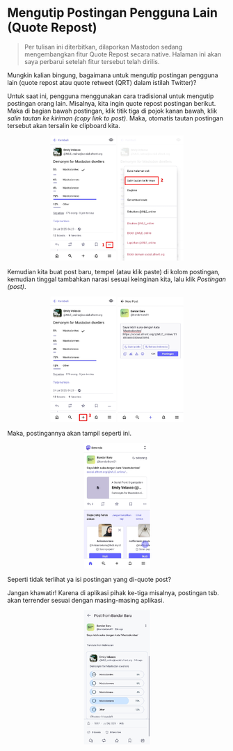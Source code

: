 # Mengutip Postingan Pengguna Lain (Quote Repost)

> Per tulisan ini diterbitkan, dilaporkan Mastodon sedang mengembangkan fitur Quote Repost secara native. Halaman ini akan saya perbarui setelah fitur tersebut telah dirilis.

Mungkin kalian bingung, bagaimana untuk mengutip postingan pengguna lain (quote repost atau quote retweet (QRT) dalam istilah Twitter)?

Untuk saat ini, pengguna menggunakan cara tradisional untuk mengutip postingan orang lain. Misalnya, kita ingin quote repost postingan berikut. Maka di bagian bawah postingan, klik titik tiga di pojok kanan bawah, klik *salin tautan ke kiriman (copy link to post)*. Maka, otomatis tautan postingan tersebut akan tersalin ke clipboard kita.

<div align="center">
  <div>
    <img src="../assets/13pic-01.jpg" width="30%" />
    <img src="../assets/13pic-02.jpg" width="30%" />
  </div>
</div>

Kemudian kita buat post baru, tempel (atau klik paste) di kolom postingan, kemudian tinggal tambahkan narasi sesuai keinginan kita, lalu klik *Postingan (post)*.

<div align="center">
  <div>
    <img src="../assets/13pic-03.jpg" width="30%" />
    <img src="../assets/13pic-04.jpg" width="30%" />
  </div>
</div>

Maka, postingannya akan tampil seperti ini.

<div align="center">
  <div>
    <img src="../assets/13pic-05.jpg" width="30%" />
  </div>
</div>

Seperti tidak terlihat ya isi postingan yang di-quote post?

Jangan khawatir! Karena di aplikasi pihak ke-tiga misalnya, postingan tsb. akan terrender sesuai dengan masing-masing aplikasi.

<div align="center">
  <div>
    <img src="../assets/13pic-06.jpg" width="30%" />
  </div>
</div>


